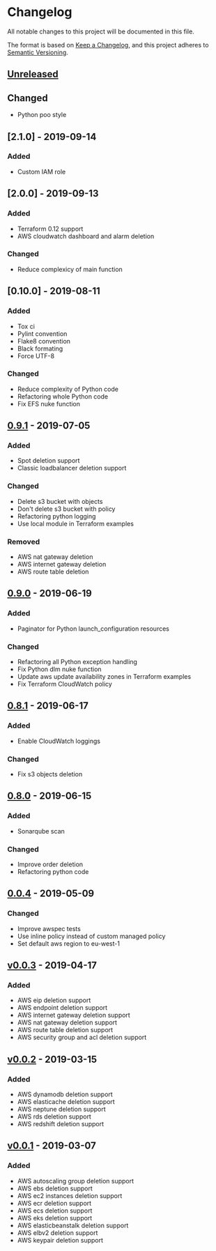 # Changelog
All notable changes to this project will be documented in this file.

The format is based on [Keep a Changelog](https://keepachangelog.com/en/v1.0.0/),
and this project adheres to [Semantic Versioning](https://semver.org/spec/v2.0.0.html).

## [Unreleased]
## Changed
-  Python poo style

## [2.1.0] - 2019-09-14
### Added
-  Custom IAM role

## [2.0.0] - 2019-09-13
### Added
-   Terraform 0.12 support
-   AWS cloudwatch dashboard and alarm deletion

### Changed
-   Reduce complexicy of main function

## [0.10.0] - 2019-08-11
### Added
-   Tox ci
-   Pylint convention
-   Flake8 convention
-   Black formating
-   Force UTF-8

### Changed
-   Reduce complexity of Python code
-   Refactoring whole Python code
-   Fix EFS nuke function

## [0.9.1] - 2019-07-05
### Added
-   Spot deletion support
-   Classic loadbalancer deletion support

### Changed
-   Delete s3 bucket with objects
-   Don't delete s3 bucket with policy
-   Refactoring python logging
-   Use local module in Terraform examples

### Removed
-   AWS nat gateway deletion
-   AWS internet gateway deletion
-   AWS route table deletion

## [0.9.0] - 2019-06-19
### Added
-   Paginator for Python launch_configuration resources

### Changed
-   Refactoring all Python exception handling
-   Fix Python dlm nuke function
-   Update aws update availability zones in Terraform examples
-   Fix Terraform CloudWatch policy

## [0.8.1] - 2019-06-17
### Added
-   Enable CloudWatch loggings

### Changed
-   Fix s3 objects deletion

## [0.8.0] - 2019-06-15
### Added
-   Sonarqube scan

### Changed
-   Improve order deletion
-   Refactoring python code

## [0.0.4] - 2019-05-09
### Changed
-   Improve awspec tests
-   Use inline policy instead of custom managed policy
-   Set default aws region to eu-west-1

## [v0.0.3] - 2019-04-17
### Added
-   AWS eip deletion support
-   AWS endpoint deletion support
-   AWS internet gateway deletion support
-   AWS nat gateway deletion support
-   AWS route table deletion support
-   AWS security group and acl deletion support

## [v0.0.2] - 2019-03-15
### Added
-   AWS dynamodb deletion support
-   AWS elasticache deletion support
-   AWS neptune deletion support
-   AWS rds deletion support
-   AWS redshift deletion support

## [v0.0.1] - 2019-03-07
### Added
-   AWS autoscaling group deletion support
-   AWS ebs deletion support
-   AWS ec2 instances deletion support
-   AWS ecr deletion support
-   AWS ecs deletion support
-   AWS eks deletion support
-   AWS elasticbeanstalk deletion support
-   AWS elbv2 deletion support
-   AWS keypair deletion support

[Unreleased]: https://github.com/diodonfrost/terraform-aws-lambda-nuke/0.9.1...HEAD
[0.9.1]: https://github.com/diodonfrost/terraform-aws-lambda-nuke/0.9.0...0.9.1
[0.9.0]: https://github.com/diodonfrost/terraform-aws-lambda-nuke/0.9.0...0.9.1
[0.8.1]: https://github.com/diodonfrost/terraform-aws-lambda-nuke/0.8.1...0.9.1
[0.8.0]: https://github.com/diodonfrost/terraform-aws-lambda-nuke/0.8.0...0.8.1
[0.0.4]: https://github.com/diodonfrost/terraform-aws-lambda-nuke/v0.0.3...0.0.4
[v0.0.3]: https://github.com/diodonfrost/terraform-aws-lambda-nuke/v0.0.2...v0.0.3
[v0.0.2]: https://github.com/diodonfrost/terraform-aws-lambda-nuke/v0.0.1...v0.0.2
[v0.0.1]: https://github.com/diodonfrost/terraform-aws-lambda-nuke/releases/tag/v0.0.1
